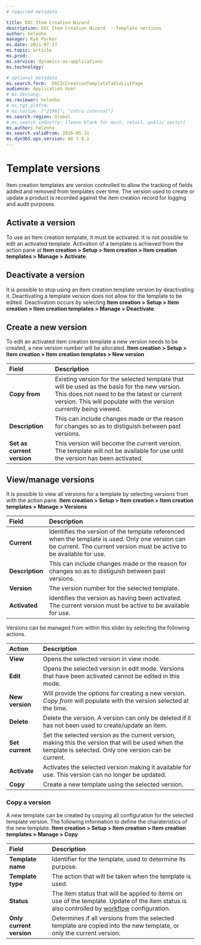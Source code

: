 ```yaml
---
# required metadata

title: DXC Item Creation Wizard
description: DXC Item Creation Wizard  - Template versions  
author: helenho
manager: Kym Parker
ms.date: 2021-07-27
ms.topic: article
ms.prod: 
ms.service: dynamics-ax-applications
ms.technology: 

# optional metadata
ms.search.form:  DXCICCreationTemplateTableListPage
audience: Application User
# ms.devlang: 
ms.reviewer: helenho
# ms.tgt_pltfrm: 
# ms.custom: ["21901", "intro-internal"]
ms.search.region: Global
# ms.search.industry: [leave blank for most, retail, public sector]
ms.author: helenho
ms.search.validFrom: 2016-05-31
ms.dyn365.ops.version: AX 7.0.1
---
```


# Template versions

Item creation templates are version controlled to allow the tracking of fields added and removed from templates over time. The version used to create or update a product is recorded against the item creation record for logging and audit purposes. 

## Activate a version

To use an Item creation template, it must be activated. It is not possible to edit an activated template. Activation of a template is achieved from the action pane at **Item creation > Setup > Item creation > Item creation templates > Manage > Activate**.

## Deactivate a version

It is possible to stop using an Item creation template version by deactivating it. Deactivating a template version does not allow for the template to be edited. Deactivation occurs by selecting **Item creation > Setup > Item creation > Item creation templates > Manage > Deactivate**.

## Create a new version

To edit an activated item creation template a new version needs to be created, a new version number will be allocated. **Item creation > Setup > Item creation > Item creation templates > New version**

|  **Field**  | **Description** | 
|:---|:---|     
|  **Copy from**  | Existing version for the selected template that will be used as the basis for the new version. This does not need to be the latest or current version. This will populate with the version currently being viewed. | 
|  **Description**  | This can include changes made or the reason for changes so as to distiguish between past versions. | 
|  **Set as current version**  | This version will become the current version. The template will not be available for use until the version has been activated. | 

## View/manage versions

It is possible to view all versions for a template by selecting versions from with the action pane. **Item creation > Setup > Item creation > Item creation templates > Manage >  Versions**

|  **Field**  | **Description** | 
|:---|:---|     
|  **Current**  | Identifies the version of the template referenced when the template is used. Only one version can be current. The current version must be active to be available for use.  | 
|  **Description**  | This can include changes made or the reason for changes so as to distiguish between past versions. | 
|  **Version**  | The version number for the selected template. | 
|  **Activated**  | Identifies the version as having been activated. The current version must be active to be available for use.  |

Versions can be managed from within this slider by selecting the following actions. 

|  **Action**  | **Description** | 
|:---|:---|     
|  **View**  | Opens the selected version in view mode. | 
|  **Edit**  | Opens the selected version in edit mode. Versions that have been activated cannot be edited in this mode. | 
|  **New version**  | Will provide the options for creating a new version. *Copy from* will populate with the version selected at the time. | 
|  **Delete**  | Delete the version. A version can only be deleted if it has not been used to create/update an item. | 
|  **Set current**  | Set the selected version as the current version, making this the version that will be used when the template is selected. Only one version can be current. | 
|  **Activate**  | Activates the selected version making it available for use. This version can no longer be updated. | 
|  **Copy**  | Create a new template using the selected version. | 

### Copy a version

A new template can be created by copying all configuration for the selected template version. The following information to define the charateristics of the new template.
**Item creation > Setup > Item creation > Item creation templates > Manage > Copy**

|  **Field**  | **Description** | 
|:---|:---|     
|  **Template  name**  | Identifier for the template, used to determine its purpose. | 
|  **Template type**  | The action that will be taken when the template is used. | 
|  **Status**  | The item status that will be applied to items on use of the template. Update of the item status is also controlled by [workflow](Item-creation-workflows) configuration. | 
|  **Only current version**  | Determines if all versions from the selected template are copied into the new template, or only the current version. | 

